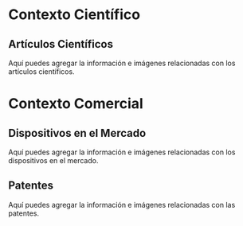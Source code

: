 # Contexto Científico

## Artículos Científicos

Aquí puedes agregar la información e imágenes relacionadas con los artículos científicos.

# Contexto Comercial

## Dispositivos en el Mercado

Aquí puedes agregar la información e imágenes relacionadas con los dispositivos en el mercado.

## Patentes

Aquí puedes agregar la información e imágenes relacionadas con las patentes.
